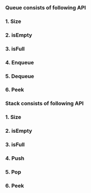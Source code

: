 ###  Queue consists of following API
###  1. Size
### 2.  isEmpty
### 3.  isFull
### 4. Enqueue
### 5.  Dequeue
### 6.  Peek
### Stack consists of following API
### 1. Size
### 2. isEmpty
### 3. isFull
### 4. Push
### 5. Pop
### 6. Peek
